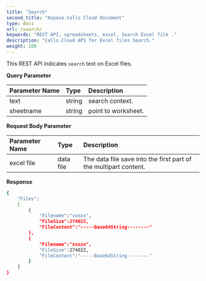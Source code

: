 ```yaml
---
title: "Search"
second_title: "Aspose.Cells Cloud Document"
type: docs
url: /search/
keywords: "REST API, spreadsheets, excel, Search Excel file ."
description: "Cells.Cloud API for Excel files Search."
weight: 100
---
```


This REST API indicates  `search` text on Excel files.

**Query Parameter**

|Parameter Name|Type|Description|
| :- | :- | :- |
| text | string |  search context. |
| sheetname | string | point to worksheet.|

**Request Body Parameter**

|Parameter Name|Type|Description|
| :- | :- | :- |
|excel file|data file | The data file save into the first part of the multipart content.|

**Response**

```bash
{
    "Files":
    [
        { 
            "Filename":"xxxxx",
            "FileSize":274022,
            "FileContent":"-----Base64String--------"
        },
        { 
            "Filename":"xxxxx",
            "FileSize":274022,
            "FileContent":"-----Base64String--------"
        }
    ]
}
```

